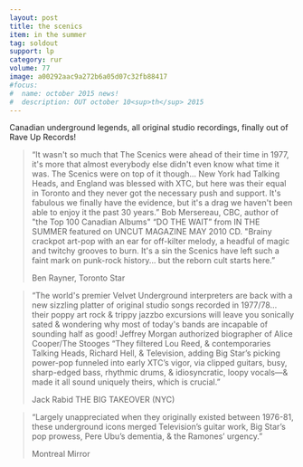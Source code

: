 ```yaml
---
layout: post
title: the scenics
item: in the summer
tag: soldout
support: lp
category: rur
volume: 77
image: a00292aac9a272b6a05d07c32fb88417
#focus:
#  name: october 2015 news!
#  description: OUT october 10<sup>th</sup> 2015
---
```


Canadian underground legends, all original studio recordings, finally out of Rave Up Records!

> “It wasn't so much that The Scenics were ahead of their time in 1977, it's more that almost everybody else didn't even know what time it was. The Scenics were on top of it though... New York had Talking Heads, and England was blessed with XTC, but here was their equal in Toronto and they never got the necessary push and support. It's fabulous we finally have the evidence, but it's a drag we haven't been able to enjoy it the past 30 years.” Bob Mersereau, CBC, author of "the Top 100 Canadian Albums" “DO THE WAIT” from IN THE SUMMER featured on UNCUT MAGAZINE MAY 2010 CD.
"Brainy crackpot art-pop with an ear for off-kilter melody, a headful of magic and twitchy grooves to burn. It's a sin the Scenics have left such a faint mark on punk-rock history... but the reborn cult starts here.”
>
> Ben Rayner, Toronto Star

> “The world's premier Velvet Underground interpreters are back with a new sizzling platter of original studio songs recorded in 1977/78... their poppy art rock & trippy jazzbo excursions will leave you sonically sated & wondering why most of today's bands are incapable of sounding half as good! Jeffrey Morgan authorized biographer of Alice Cooper/The Stooges
“They filtered Lou Reed, & contemporaries Talking Heads, Richard Hell, & Television, adding Big Star’s picking power-pop funneled into early XTC’s vigor, via clipped guitars, busy, sharp-edged bass, rhythmic drums, & idiosyncratic, loopy vocals—& made it all sound uniquely theirs, which is crucial.”
>
> Jack Rabid THE BIG TAKEOVER (NYC)

> “Largely unappreciated when they originally existed between 1976-81, these underground icons merged Television’s guitar work, Big Star’s pop prowess, Pere Ubu’s dementia, & the Ramones’ urgency.”
>
> Montreal Mirror
